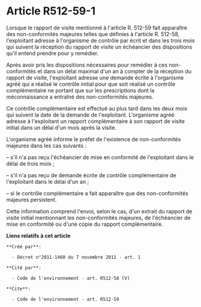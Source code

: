 # Article R512-59-1

Lorsque le rapport de visite mentionné à l'article R. 512-59 fait apparaître des non-conformités majeures telles que définies
à l'article R. 512-58, l'exploitant adresse à l'organisme de contrôle par écrit et dans les trois mois qui suivent la
réception du rapport de visite un échéancier des dispositions qu'il entend prendre pour y remédier.

Après avoir pris les dispositions nécessaires pour remédier à ces non-conformités et dans un délai maximal d'un an à compter
de la réception du rapport de visite, l'exploitant adresse une demande écrite à l'organisme agréé qui a réalisé le contrôle
initial pour que soit réalisé un contrôle complémentaire ne portant que sur les prescriptions dont la méconnaissance a
entraîné des non-conformités majeures.

Ce contrôle complémentaire est effectué au plus tard dans les deux mois qui suivent la date de la demande de l'exploitant.
L'organisme agréé adresse à l'exploitant un rapport complémentaire à son rapport de visite initial dans un délai d'un mois
après la visite.

L'organisme agréé informe le préfet de l'existence de non-conformités majeures dans les cas suivants :

– s'il n'a pas reçu l'échéancier de mise en conformité de l'exploitant dans le délai de trois mois ;

– s'il n'a pas reçu de demande écrite de contrôle complémentaire de l'exploitant dans le délai d'un an ;

– si le contrôle complémentaire a fait apparaître que des non-conformités majeures persistent.

Cette information comprend l'envoi, selon le cas, d'un extrait du rapport de visite initial mentionnant les non-conformités
majeures, de l'échéancier de mise en conformité ou d'une copie du rapport complémentaire.

**Liens relatifs à cet article**

	**Créé par**:

	  - Décret n°2011-1460 du 7 novembre 2011 - art. 1

	**Cité par**:

	  - Code de l'environnement - art. R512-58 (V)

	**Cite**:

	  - Code de l'environnement - art. R512-59
